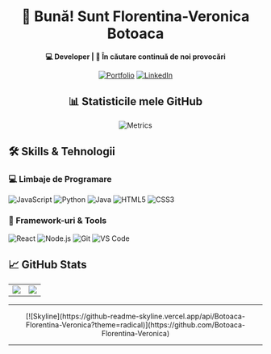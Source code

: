 <div align="center">

# 👋 Bună! Sunt Florentina-Veronica Botoaca

**💻 Developer | 🌟 În căutare continuă de noi provocări**

[![Portfolio](https://img.shields.io/badge/🌐-Portfolio-blue?style=for-the-badge)](https://vera-botoaca.netlify.app/)
[![LinkedIn](https://img.shields.io/badge/💼-LinkedIn-0A66C2?style=for-the-badge)](https://www.linkedin.com/in/florentina-veronica-bo%C8%9Boac%C4%83-376374260/)

## 📊 Statisticile mele GitHub

![Metrics](https://github.com/Botoaca-Florentina-Veronica/Botoaca-Florentina-Veronica/blob/main/metrics.svg)

</div>

## 🛠️ Skills & Tehnologii

### **💻 Limbaje de Programare**
![JavaScript](https://img.shields.io/badge/JavaScript-F7DF1E?style=flat&logo=javascript&logoColor=black)
![Python](https://img.shields.io/badge/Python-3776AB?style=flat&logo=python&logoColor=white)
![Java](https://img.shields.io/badge/Java-007396?style=flat&logo=java&logoColor=white)
![HTML5](https://img.shields.io/badge/HTML5-E34F26?style=flat&logo=html5&logoColor=white)
![CSS3](https://img.shields.io/badge/CSS3-1572B6?style=flat&logo=css3&logoColor=white)

### **🚀 Framework-uri & Tools**
![React](https://img.shields.io/badge/React-61DAFB?style=flat&logo=react&logoColor=black)
![Node.js](https://img.shields.io/badge/Node.js-339933?style=flat&logo=node.js&logoColor=white)
![Git](https://img.shields.io/badge/Git-F05032?style=flat&logo=git&logoColor=white)
![VS Code](https://img.shields.io/badge/VS_Code-007ACC?style=flat&logo=visual-studio-code&logoColor=white)

## 📈 GitHub Stats

<div align="center">

<table>
  <tr>
    <td>
      <img src="https://github-readme-stats.vercel.app/api/top-langs/?username=Botoaca-FlorentinA-Veronica&layout=compact&theme=radical" />
    </td>
    <td>
      <img src="https://streak-stats.demolab.com/?user=Botoaca-FlorentinA-Veronica&theme=radical" />
    </td>
  </tr>
</table>

</div>

---

<div align="center">
[![Skyline](https://github-readme-skyline.vercel.app/api/Botoaca-Florentina-Veronica?theme=radical)](https://github.com/Botoaca-Florentina-Veronica)
</div>

---
